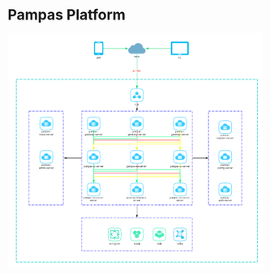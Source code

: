 # Pampas Platform
![Pampas Platform Topology](https://raw.githubusercontent.com/ipampas/pampas-platform/1.0.x/pampas-platform-topology.png)
